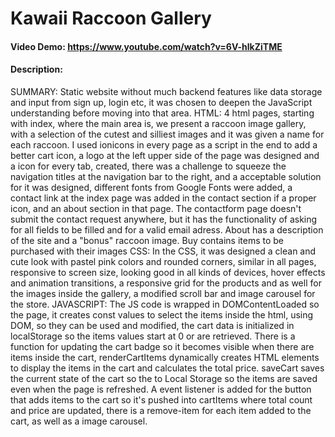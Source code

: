 # Kawaii Raccoon Gallery
#### Video Demo:  <https://www.youtube.com/watch?v=6V-hlkZiTME>
#### Description:

SUMMARY:
    Static website without much backend features like data storage and input from sign up, login etc, it was chosen to deepen the JavaScript understanding before moving into that area.
HTML:
    4 html pages, starting with index, where the main area is, we present a raccoon image gallery, with a selection of the cutest and silliest images and it was given a name for each raccoon. I used ionicons in every page as a script in the end to add a better cart icon, a logo at the left upper side of the page was designed and a icon for every tab, created, there was a challenge to squeeze the navigation titles at the navigation bar to the right, and a acceptable solution for it was designed, different fonts from Google Fonts were added, a contact link at the index page was added in the contact section if a proper icon, and an about section in that page. The contactform page doesn't submit the contact request anywhere, but it has the functionality of asking for all fields to be filled and for a valid email adress. About has a description of the site and a "bonus" raccoon image. Buy contains items to be purchased with their images
CSS:
    In the CSS, it was designed a clean and cute look with pastel pink colors and rounded corners, similar in all pages, responsive to screen size, looking good in all kinds of devices, hover effects and animation transitions, a responsive grid for the products and as well for the images inside the gallery, a modified scroll bar and image carousel for the store.
JAVASCRIPT:
    The JS code is wrapped in DOMContentLoaded so the page, it creates const values to select the items inside the html, using DOM, so they can be used and modified, the cart data is initialized in localStorage so the items values start at 0 or are retrieved. There is a function for updating the cart badge so it becomes visible when there are items inside the cart, renderCartItems dynamically creates HTML elements to display the items in the cart and calculates the total price. saveCart saves the current state of the cart so the to Local Storage so the items are saved even when the page is refreshed. A event listener is added for the button that adds items to the cart so it's pushed into cartItems where total count and price are updated, there is a remove-item for each item added to the cart, as well as a image carousel.
